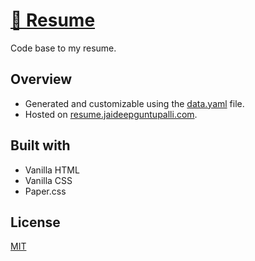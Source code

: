 # [💼 Resume](https://resume.jaideepguntupalli.com)

Code base to my resume.

## Overview

- Generated and customizable using the [data.yaml](/data.yaml) file.
- Hosted on [resume.jaideepguntupalli.com](https://resume.jaideepguntupalli.com).

## Built with

- Vanilla HTML
- Vanilla CSS
- Paper.css

## License

[MIT](LICENSE)
